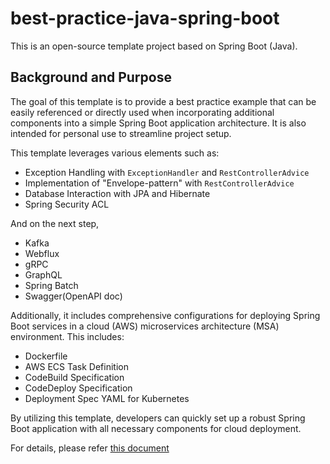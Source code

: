 # best-practice-java-spring-boot

This is an open-source template project based on Spring Boot (Java).

## Background and Purpose

The goal of this template is to provide a best practice example that can be easily referenced or directly used when incorporating additional components into a simple Spring Boot application architecture. It is also intended for personal use to streamline project setup.

This template leverages various elements such as:

- Exception Handling with `ExceptionHandler` and `RestControllerAdvice`
- Implementation of "Envelope-pattern" with `RestControllerAdvice`
- Database Interaction with JPA and Hibernate
- Spring Security ACL

And on the next step,
- Kafka
- Webflux
- gRPC
- GraphQL
- Spring Batch
- Swagger(OpenAPI doc)

Additionally, it includes comprehensive configurations for deploying Spring Boot services in a cloud (AWS) microservices architecture (MSA) environment. This includes:

- Dockerfile
- AWS ECS Task Definition
- CodeBuild Specification
- CodeDeploy Specification
- Deployment Spec YAML for Kubernetes

By utilizing this template, developers can quickly set up a robust Spring Boot application with all necessary components for cloud deployment.

For details, please refer [this document](https://julskim.notion.site/Best-Practice-Template-for-Spring-Boot-OpenSource-621ab21ab57c44ccb21b4addb0134fd8?pvs=4)

